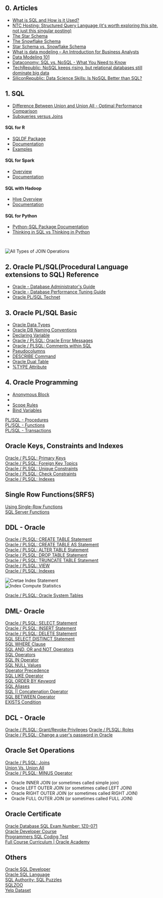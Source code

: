 ## 0. Articles
<ul>
  <li><a href="https://www.thebalancecareers.com/what-is-sql-and-uses-2071909">What is SQL and How is it Used?</a></li>
  <li><a href="https://www.ntchosting.com/encyclopedia/databases/structured-query-language/">NTC Hosting: Structured Query Language (it's worth exploring this site, not just this singular posting)</a></li>
  <li><a href="https://www.vertabelo.com/blog/data-warehouse-modeling-the-star-schema/">The Star Schema</a></li>
  <li><a href="https://www.vertabelo.com/blog/data-warehouse-modeling-the-snowflake-schema/">The Snowflake Schema</a></li>
  <li><a href="https://www.vertabelo.com/blog/data-warehouse-modeling-star-schema-vs-snowflake-schema/">Star Schema vs. Snowflake Schema</a></li>
  <li><a href="http://business-analysis-excellence.com/what-is-data-modeling/">What is data modeling – An Introduction for Business Analysts</a></li>
  <li><a href="http://www.agiledata.org/essays/dataModeling101.html">Data Modeling 101</a></li>
  <li><a href="http://dataconomy.com/2014/07/sql-vs-nosql-need-know/">Dataconomy: SQL vs. NoSQL - What You Need to Know</a></li>
  <li><a href="http://www.techrepublic.com/article/nosql-keeps-rising-but-relational-databases-still-dominate-big-data/">TechRepublic: NoSQL keeps rising, but relational databases still dominate big data</a></li>
  <li><a href="https://www.siliconrepublic.com/careers/data-science-skills-sql">SiliconRepublic: Data Science Skills: Is NoSQL Better than SQL?</a></li>
</ul>

## 1. SQL
<ul>
  <li><a href="https://www.coursera.org/learn/sql-for-data-science/supplement/eJ5lQ/union-and-union-all">Difference Between Union and Union All - Optimal Performance Comparison</a></li>
  <li><a href="https://www.essentialsql.com/what-is-the-difference-between-a-join-and-subquery/">Subqueries versus Joins</a></li>
</ul>

<h4>SQL for R</h4>
<ul>
  <li><a href="https://cran.r-project.org/web/packages/sqldf/index.html">SQLDF Package</a></li>
  <li><a href="https://cran.r-project.org/web/packages/sqldf/sqldf.pdf">Documentation</a></li>
  <li><a href="https://www.r-bloggers.com/manipulating-data-frames-using-sqldf-a-brief-overview/">Examples</a></li>
</ul>

<h4>SQL for Spark</h4>
<ul>
  <li><a href="https://spark.apache.org/docs/latest/sql-programming-guide.html#overview">Overview</a></li>
  <li><a href="https://spark.apache.org/docs/latest/sql-programming-guide.html">Documentation</a></li>
</ul>

<h4>SQL with Hadoop</h4>
<ul>
  <li><a href="https://hive.apache.org/">Hive Overview</a></li>
  <li><a href="https://cwiki.apache.org/confluence/display/Hive/LanguageManual">Documentation</a></li>
</ul>

<h4>SQL for Python</h4>
<ul>
  <li><a href="https://pypi.python.org/pypi/python-sql">Python-SQL Package Documentation</a></li>
  <li><a href="https://mode.com/blog/learning-python-sql">Thinking in SQL vs Thinking in Python</a></li>
</ul><br>

![All Types of JOIN Operations](https://github.com/Blackdog-Programmer/OracleSQL/blob/master/Reference/SQL_Joins.png)

## 2. Oracle PL/SQL(Procedural Language extensions to SQL) Reference
<ul>
  <li><a href="https://docs.oracle.com/cd/B28359_01/server.111/b28310/toc.htm">Oracle - Database Administrator's Guide</a></li>
  <li><a href="https://docs.oracle.com/cd/B28359_01/server.111/b28310/toc.htm">Oracle - Database Performance Tuning Guide</a></li>
  <li><a href="https://www.techonthenet.com/oracle/index.php">Oracle PL/SQL Technet</a></li>
</ul>

## 3. Oracle PL/SQL Basic
<ul>
  <li><a href="https://docs.oracle.com/cd/B28359_01/server.111/b28318/datatype.htm#CNCPT213">Oracle Data Types</a></li>
  <li><a href="https://oracle-base.com/articles/misc/naming-conventions">Oracle DB Naming Conventions</a></li>
  <li><a href="https://www.techonthenet.com/oracle/declare_vars.php">Declaring Variable</a></li>
  <li><a href="https://www.techonthenet.com/oracle/errors/index.php">Oracle / PLSQL: Oracle Error Messages</a></li>
  <li><a href="https://www.techonthenet.com/oracle/comments.php">Oracle / PLSQL: Comments within SQL</a></li>
  <li><a href="https://docs.oracle.com/cd/B19306_01/server.102/b14200/pseudocolumns.htm">Pseudocolumns</a></li>
  <li><a href="https://docs.oracle.com/database/121/SQPUG/ch_twelve019.htm#SQPUG040">DESCRIBE Command</a></li>
  <li><a href="https://docs.oracle.com/cd/B19306_01/server.102/b14200/queries009.ht">Oracle Dual Table</a></li>
  <li><a href="https://docs.oracle.com/cd/B28359_01/appdev.111/b28370/type_attribute.htm#LNPLS01352">%TYPE Attribute</a></li>
</ul>


## 4. Oracle Programming
<ul>
  <li><a href="https://www.oracletutorial.com/plsql-tutorial/plsql-anonymous-block/">Anonymous Block</a></li>
  <li><a href="https://docs.oracle.com/cd/B13789_01/appdev.101/b10807/02_funds.htm"PL SQL Delimiters</a></li>
  <li><a href="https://github.com/Blackdog-Programmer/OraclePLSQL/edit/master/README.md">Scope Rules</a></li>
  <li><a href="https://oracle.readthedocs.io/en/latest/plsql/bind/">Bind Variables</a></li>
</ul>

[PL/SQL - Procedures](https://www.tutorialspoint.com/plsql/plsql_procedures.htm)\
[PL/SQL - Functions](https://www.tutorialspoint.com/plsql/plsql_functions.htm)\
[PL/SQL - Transactions](https://www.tutorialspoint.com/plsql/plsql_transactions.htm)


## Oracle Keys, Constraints and Indexes
[Oracle / PLSQL: Primary Keys](https://www.techonthenet.com/oracle/index.php)\
[Oracle / PLSQL: Foreign Key Topics](https://www.techonthenet.com/oracle/foreign_keys/index.php)\
[Oracle / PLSQL: Unique Constraints](https://www.techonthenet.com/oracle/unique.php)\
[Oracle / PLSQL: Check Constraints](https://www.techonthenet.com/oracle/check.php)\
[Oracle / PLSQL: Indexes](https://www.techonthenet.com/oracle/indexes.php)


## Single Row Functions(SRFS)
[Using Single-Row Functions](https://www.tutorialspoint.com/sql_certificate/using_single_row_functions.htm)\
[SQL Server Functions](https://www.w3schools.com/sql/sql_ref_sqlserver.asp)


## DDL - Oracle
[Oracle / PLSQL: CREATE TABLE Statement](https://www.techonthenet.com/oracle/tables/create_table.php)\
[Oracle / PLSQL: CREATE TABLE AS Statement](https://www.techonthenet.com/oracle/tables/create_table2.php)\
[Oracle / PLSQL: ALTER TABLE Statement](https://www.techonthenet.com/oracle/tables/alter_table.php)\
[Oracle / PLSQL: DROP TABLE Statement](https://www.techonthenet.com/oracle/tables/drop_table.php)\
[Oracle / PLSQL: TRUNCATE TABLE Statement](https://www.techonthenet.com/oracle/truncate.php)\
[Oracle / PLSQL: VIEW](https://www.techonthenet.com/oracle/views.php)\
[Oracle / PLSQL: Indexes](https://www.techonthenet.com/oracle/indexes.php)

![Cretae Index Statement](https://github.com/Blackdog-Programmer/OracleSQL/blob/master/Reference/Create_Index_Statement.png)\
![Index Compute Statistics](https://github.com/Blackdog-Programmer/OracleSQL/blob/master/Reference/Index_Compute_Statistics.png)

[Oracle / PLSQL: Oracle System Tables](https://www.techonthenet.com/oracle/sys_tables/index.php)


## DML- Oracle
[Oracle / PLSQL: SELECT Statement](https://www.techonthenet.com/oracle/select.php)\
[Oracle / PLSQL: INSERT Statement](https://www.techonthenet.com/oracle/insert.php)\
[Oracle / PLSQL: DELETE Statement](https://www.techonthenet.com/oracle/delete.php)\
[SQL SELECT DISTINCT Statement](https://www.w3schools.com/sql/sql_distinct.asp)\
[SQL WHERE Clause](https://www.w3schools.com/sql/sql_where.asp)\
[SQL AND, OR and NOT Operators](https://www.w3schools.com/sql/sql_and_or.asp)\
[SQL Operators](https://www.w3schools.com/sql/sql_operators.asp)\
[SQL IN Operator](https://www.w3schools.com/sql/sql_in.asp)\
[SQL NULL Values](https://www.w3schools.com/sql/sql_null_values.asp)\
[Operator Precedence](https://docs.microsoft.com/en-us/sql/t-sql/language-elements/operator-precedence-transact-sql?view=sql-server-ver15)\
[SQL LIKE Operator](https://www.w3schools.com/sql/sql_like.asp)\
[SQL ORDER BY Keyword](https://www.w3schools.com/sql/sql_orderby.asp)\
[SQL Aliases](https://www.w3schools.com/sql/sql_alias.asp)\
[SQL || Concatenation Operator](geeksforgeeks.org/sql-concatenation-operator/)\
[SQL BETWEEN Operator](https://www.w3schools.com/sql/sql_between.asp)\
[EXISTS Condition](https://www.techonthenet.com/oracle/exists.php)


## DCL - Oracle
[Oracle / PLSQL: Grant/Revoke Privileges](https://www.techonthenet.com/oracle/grant_revoke.php)
[Oracle / PLSQL: Roles](https://www.techonthenet.com/oracle/roles.php)\
[Oracle / PLSQL: Change a user's password in Oracle](https://www.techonthenet.com/oracle/password.php)


## Oracle Set Operations
[Oracle / PLSQL: Joins](https://www.techonthenet.com/oracle/joins.php)\
[Union Vs. Union All](https://www.c-sharpcorner.com/blogs/sql-server-union-vs-union-all-which-is-better-for-performance)\
[Oracle / PLSQL: MINUS Operator](https://www.techonthenet.com/oracle/minus.php)

<uo>
<li>Oracle INNER JOIN (or sometimes called simple join)</li>
<li>Oracle LEFT OUTER JOIN (or sometimes called LEFT JOIN)</li>
<li>Oracle RIGHT OUTER JOIN (or sometimes called RIGHT JOIN)</li>
<li>Oracle FULL OUTER JOIN (or sometimes called FULL JOIN)</li>
</uo>


## Oracle Certificate
[Oracle Database SQL Exam Number: 1Z0-071](https://education.oracle.com/oracle-database-sql/pexam_1Z0-071)\
[Oracle Developer Course](https://devgym.oracle.com/pls/apex/dg/class/databases-for-developers-foundations.html)\
[Programmers SQL Coding Test](https://programmers.co.kr/?utm_source=google&utm_medium=cpc&utm_campaign=coding_test&gclid=CjwKCAiAluLvBRASEiwAAbX3GaAIGgpDsG9SaktErZgK5oZitmC0PIkK-pOvv53DATouzJalhFLADRoCzv4QAvD_BwE)\
[Full Course Curriculum | Oracle Academy](https://academy.oracle.com/en/training-summary.html)


## Others
[Oracle SQL Developer](https://www.oracle.com/database/technologies/appdev/sql-developer.html)\
[Oracle SQL Language](https://www.oracle.com/database/technologies/appdev/sql.html)\
[SQL Authority: SQL Puzzles](https://blog.sqlauthority.com/category/sql-puzzle/)\
[SQLZOO](https://sqlzoo.net/)\
[Yelp Dataset](https://www.yelp.com/dataset/challenge)
